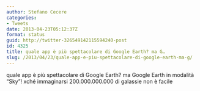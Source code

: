 ```yaml
---
author: Stefano Cecere
categories:
- Tweets
date: 2013-04-23T05:12:37Z
format: status
guid: http://twitter-326549142115594240-post
id: 4325
title: quale app è più spettacolare di Google Earth? ma G…
slug: /2013/04/23/quale-app-e-piu-spettacolare-di-google-earth-ma-g/
---
```


quale app è più spettacolare di Google Earth? ma Google Earth in modalità “Sky”! xché immaginarsi 200.000.000.000 di galassie non è facile